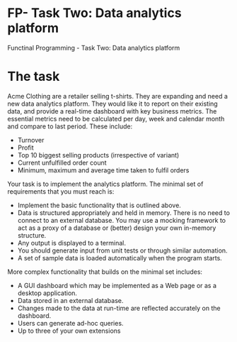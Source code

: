 # FP- Task Two: Data analytics platform

Functinal Programming -
Task Two: Data analytics platform

# The task 
Acme Clothing are a retailer selling t-shirts. They are expanding and need a new data analytics
platform. They would like it to report on their existing data, and provide a real-time dashboard with
key business metrics. The essential metrics need to be calculated per day, week and calendar month
and compare to last period. These include:

* Turnover
* Profit
* Top 10 biggest selling products (irrespective of variant)
* Current unfulfilled order count
* Minimum, maximum and average time taken to fulfil orders

Your task is to implement the analytics platform. The minimal set of requirements that you must
reach is:

* Implement the basic functionality that is outlined above.
* Data is structured appropriately and held in memory. There is no need to connect to an external database. You may use a mocking framework to act as a proxy of a database or (better)	design your own in-memory structure.
* Any output is displayed to a terminal.
* You should generate input from unit tests or through similar automation.
* A set of sample data is loaded automatically when the program starts.

More complex functionality that builds on the minimal set includes:

* A GUI dashboard which may be implemented as a Web page or as a desktop application.
* Data stored in an external database.
* Changes made to the data at run-time are reflected accurately on the dashboard.
* Users can generate ad-hoc queries.
* Up to three of your own extensions